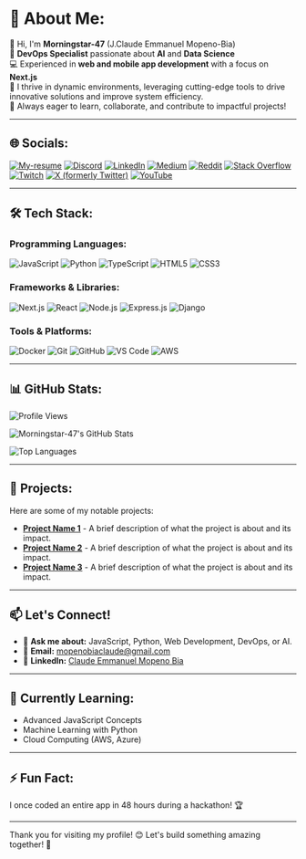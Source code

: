 <!--
**claude-morningstar47/claude-morningstar47** is a ✨ _special_ ✨ repository because its `README.md` (this file) appears on your GitHub profile.
-->

# 💫 About Me:
👋 Hi, I'm **Morningstar-47** (J.Claude Emmanuel Mopeno-Bia)  
🚀 **DevOps Specialist** passionate about **AI** and **Data Science**  
💻 Experienced in **web and mobile app development** with a focus on **Next.js**  
🔧 I thrive in dynamic environments, leveraging cutting-edge tools to drive innovative solutions and improve system efficiency.  
🌟 Always eager to learn, collaborate, and contribute to impactful projects!

---

## 🌐 Socials:
[![My-resume](https://img.shields.io/badge/Portfolio-12100E)](https://me-tau-dun.vercel.app)
[![Discord](https://img.shields.io/badge/Discord-%237289DA.svg?logo=discord&logoColor=white)](https://discord.gg/nF9DenrD) 
[![LinkedIn](https://img.shields.io/badge/LinkedIn-%230077B5.svg?logo=linkedin&logoColor=white)](https://linkedin.com/in/jce-mopeno-bia) 
[![Medium](https://img.shields.io/badge/Medium-12100E?logo=medium&logoColor=white)](https://medium.com/@mopenobiaclaude) 
[![Reddit](https://img.shields.io/badge/Reddit-%23FF4500.svg?logo=Reddit&logoColor=white)](https://reddit.com/user/Morningstar) 
[![Stack Overflow](https://img.shields.io/badge/-Stackoverflow-FE7A16?logo=stack-overflow&logoColor=white)](https://stackoverflow.com/users/20251123/claude-emmanuel-mopeno-bia) 
[![Twitch](https://img.shields.io/badge/Twitch-%239146FF.svg?logo=Twitch&logoColor=white)](https://twitch.tv/wind470) 
[![X (formerly Twitter)](https://img.shields.io/badge/X-black.svg?logo=X&logoColor=white)](https://x.com/JeanMopeno) 
[![YouTube](https://img.shields.io/badge/YouTube-%23FF0000.svg?logo=YouTube&logoColor=white)](https://youtube.com/@UCQZOcYf7rQwp6MZckTSaK9A)

---

## 🛠️ Tech Stack:
### **Programming Languages:**
![JavaScript](https://img.shields.io/badge/JavaScript-F7DF1E?style=flat&logo=javascript&logoColor=black)
![Python](https://img.shields.io/badge/Python-3776AB?style=flat&logo=python&logoColor=white)
![TypeScript](https://img.shields.io/badge/TypeScript-3178C6?style=flat&logo=typescript&logoColor=white)
![HTML5](https://img.shields.io/badge/HTML5-E34F26?style=flat&logo=html5&logoColor=white)
![CSS3](https://img.shields.io/badge/CSS3-1572B6?style=flat&logo=css3&logoColor=white)

### **Frameworks & Libraries:**
![Next.js](https://img.shields.io/badge/Next.js-000000?style=flat&logo=next.js&logoColor=white)
![React](https://img.shields.io/badge/React-61DAFB?style=flat&logo=react&logoColor=black)
![Node.js](https://img.shields.io/badge/Node.js-339933?style=flat&logo=node.js&logoColor=white)
![Express.js](https://img.shields.io/badge/Express.js-000000?style=flat&logo=express&logoColor=white)
![Django](https://img.shields.io/badge/Django-092E20?style=flat&logo=django&logoColor=white)

### **Tools & Platforms:**
![Docker](https://img.shields.io/badge/Docker-2496ED?style=flat&logo=docker&logoColor=white)
![Git](https://img.shields.io/badge/Git-F05032?style=flat&logo=git&logoColor=white)
![GitHub](https://img.shields.io/badge/GitHub-181717?style=flat&logo=github&logoColor=white)
![VS Code](https://img.shields.io/badge/VS_Code-007ACC?style=flat&logo=visual-studio-code&logoColor=white)
![AWS](https://img.shields.io/badge/AWS-232F3E?style=flat&logo=amazon-aws&logoColor=white)

---

## 📊 GitHub Stats:
![Profile Views](https://komarev.com/ghpvc/?username=morningstar-47&color=blue&label=PROFILE+VIEWS)

![Morningstar-47's GitHub Stats](https://github-readme-stats.vercel.app/api?username=morningstar-47&show_icons=true&theme=radical&hide_border=true)

![Top Languages](https://github-readme-stats.vercel.app/api/top-langs/?username=morningstar-47&layout=compact&theme=radical&hide_border=true)

---

## 🚀 Projects:
Here are some of my notable projects:

- [**Project Name 1**](https://github.com/morningstar-47/project1) - A brief description of what the project is about and its impact.
- [**Project Name 2**](https://github.com/morningstar-47/project2) - A brief description of what the project is about and its impact.
- [**Project Name 3**](https://github.com/morningstar-47/project3) - A brief description of what the project is about and its impact.

---

## 📫 Let's Connect!
- 💬 **Ask me about:** JavaScript, Python, Web Development, DevOps, or AI.
- 📧 **Email:** [mopenobiaclaude@gmail.com](mailto:mopenobiaclaude@gmail.com)
- 🔗 **LinkedIn:** [Claude Emmanuel Mopeno Bia](https://linkedin.com/in/jce-mopeno-bia)

---

## 🌱 Currently Learning:
- Advanced JavaScript Concepts
- Machine Learning with Python
- Cloud Computing (AWS, Azure)

---

## ⚡ Fun Fact:
I once coded an entire app in 48 hours during a hackathon! 🏆

---

Thank you for visiting my profile! 😊 Let's build something amazing together! 🚀
